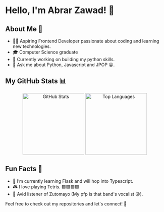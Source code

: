 

<!--
**Abrar-0/Abrar-0** is a ✨ _special_ ✨ repository because its `README.md` (this file) appears on your GitHub profile.

Here are some ideas to get you started:

- 🔭 I’m currently working on ...
- 🌱 I’m currently learning ...
- 👯 I’m looking to collaborate on ...
- 🤔 I’m looking for help with ...
- 💬 Ask me about ...
- 📫 How to reach me: ...
- 😄 Pronouns: ...
- ⚡ Fun fact: ...
-->
# Hello, I'm Abrar Zawad! 👋

## About Me 🌟
- 👨‍💻 Aspiring Frontend Developer passionate about coding and learning new technologies.
- 🎓 Computer Science graduate
- 🚀 Currently working on building my python skills.
- 💬 Ask me about Python, Javascript and JPOP 😛.

## My GitHub Stats 📊

<p align="center">
  <img src="https://github-readme-stats.vercel.app/api?username=abrar-0&show_icons=true&theme=radical" alt="GitHub Stats" height="195px"/>
  <img src="https://github-readme-stats.vercel.app/api/top-langs/?username=abrar-0&exclude_repo=python_lesson,Flask_microblog_app&layout=donut&theme=radical" alt="Top Languages" height="195px"/>
</p>

## Fun Facts 🎉
- 🌱 I’m currently learning Flask and will hop into Typescript.
- 🎮 I love playing Tetris. 🟩🟩🟩🟩
- 🎵 Avid listener of Zutomayo (My pfp is that band's vocalist 😛).

Feel free to check out my repositories and let's connect! 🚀
